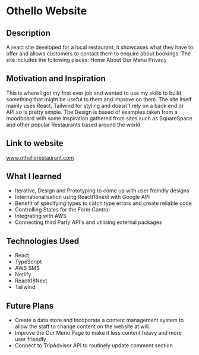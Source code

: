 # Othello Website

## Description
A react site developed for a local restaurant, it showcases what they have to offer and allows customers to contact them to enquire about bookings.
The site includes the following places:
Home
About
Our Menu
Privacy


## Motivation and Inspiration
This is where I got my first ever job and wanted to use my skills to build something that might be useful to them and improve on them. The site itself mainly uses React, Tailwind for styling and doesn't rely on a back end or API so is pretty simple.
The Design is based of examples taken from a moodboard with some inspiration gathered from sites such as SquareSpace and other popular Restaurants based around the world.

## Link to website
www.othellorestaurant.com

## What I learned 
- Iterative, Design and Prototyping to come up with user freindly designs
- Internationalisation using Reacti18next with Google API
- Benefit of specifying types to catch type errors and create reliable code 
- Controlling States for the Form Control
- Integrating with AWS
- Connecting third Party API's and utilising external packages


## Technologies Used
- React
- TypeScript
- AWS SMS
- Netlify
- Reacti18Next
- Tailwind



## Future Plans
- Create a data store and Incoporate a content management system to allow the staff to change content on the website at will.
- Improve the Our Menu Page to make it less content heavy and more user friendly
- Connect to TripAdvisor API to routinely update comment section
